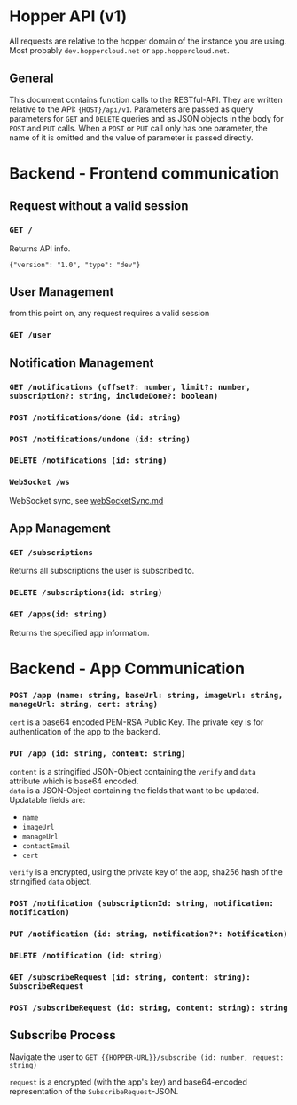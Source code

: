 # Hopper API (v1)
All requests are relative to the hopper domain of the instance you are using. Most probably `dev.hoppercloud.net` or `app.hoppercloud.net`.

## General
This document contains function calls to the RESTful-API. They are written relative to the API: `{HOST}/api/v1`. Parameters are passed as query parameters for `GET` and `DELETE` queries and as JSON objects in the body for `POST` and `PUT` calls. When a `POST` or `PUT` call only has one parameter, the name of it is omitted and the value of parameter is passed directly.

# Backend - Frontend communication

## Request without a valid session

### `GET /` 
Returns API info.

`{"version": "1.0", "type": "dev"}`

## User Management
from this point on, any request requires a valid session

### `GET /user`

## Notification Management
### `GET /notifications (offset?: number, limit?: number, subscription?: string, includeDone?: boolean)`
### `POST /notifications/done (id: string)` 
### `POST /notifications/undone (id: string)`
### `DELETE /notifications (id: string)`

### `WebSocket /ws`
WebSocket sync, see [webSocketSync.md](./webSocketSync.md)
## App Management
### `GET /subscriptions`
Returns all subscriptions the user is subscribed to.

### `DELETE /subscriptions(id: string)`

### `GET /apps(id: string)`
Returns the specified app information.

# Backend - App Communication

### `POST /app (name: string, baseUrl: string, imageUrl: string, manageUrl: string, cert: string)` 
`cert` is a base64 encoded PEM-RSA Public Key. The private key is for authentication of the app to the backend.

### `PUT /app (id: string, content: string)`  
`content` is a stringified JSON-Object containing the `verify` and `data` attribute which is base64 encoded.   
`data` is a JSON-Object containing the fields that want to be updated. Updatable fields are:
  - `name`
  - `imageUrl`
  - `manageUrl`
  - `contactEmail`
  - `cert` 
  
`verify` is a encrypted, using the private key of the app, sha256 hash of the stringified `data` object.

### `POST /notification (subscriptionId: string, notification: Notification)`
### `PUT /notification (id: string, notification?*: Notification)`
### `DELETE /notification (id: string)`

### `GET /subscribeRequest (id: string, content: string): SubscribeRequest`
### `POST /subscribeRequest (id: string, content: string): string`

## Subscribe Process
Navigate the user to `GET {{HOPPER-URL}}/subscribe (id: number, request: string)`

`request` is a encrypted (with the app's key) and base64-encoded representation of the `SubscribeRequest`-JSON.
